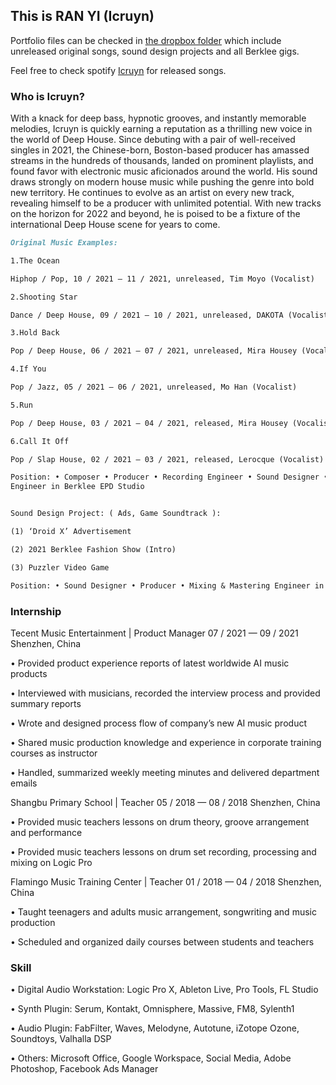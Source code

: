 ## This is RAN YI (Icruyn)

Portfolio files can be checked in [the dropbox folder](https://www.dropbox.com/sh/phrx4jbp1aubab0/AAB6BbqchR7Rzmgq-zNitKBOa?dl=0) which include unreleased original songs, sound design projects and all Berklee gigs.

Feel free to check spotify [Icruyn](https://open.spotify.com/artist/2Jg1j4DtbQY4zLkaQLKh3o) for released songs.

### Who is Icruyn?

With a knack for deep bass, hypnotic grooves, and instantly memorable melodies, Icruyn is quickly earning a reputation as a thrilling new voice in the world of Deep House. Since debuting with a pair of well-received singles in 2021, the Chinese-born, Boston-based producer has amassed streams in the hundreds of thousands, landed on prominent playlists, and found favor with electronic music aficionados around the world. His sound draws strongly on modern house music while pushing the genre into bold new territory. He continues to evolve as an artist on every new track, revealing himself to be a producer with unlimited potential. With new tracks on the horizon for 2022 and beyond, he is poised to be a fixture of the international Deep House scene for years to come.


```markdown
Original Music Examples:

1.The Ocean

Hiphop / Pop, 10 / 2021 — 11 / 2021, unreleased, Tim Moyo (Vocalist)

2.Shooting Star

Dance / Deep House, 09 / 2021 — 10 / 2021, unreleased, DAKOTA (Vocalist)

3.Hold Back

Pop / Deep House, 06 / 2021 — 07 / 2021, unreleased, Mira Housey (Vocalist)

4.If You

Pop / Jazz, 05 / 2021 — 06 / 2021, unreleased, Mo Han (Vocalist)

5.Run

Pop / Deep House, 03 / 2021 — 04 / 2021, released, Mira Housey (Vocalist)

6.Call It Off

Pop / Slap House, 02 / 2021 — 03 / 2021, released, Lerocque (Vocalist)

Position: • Composer • Producer • Recording Engineer • Sound Designer • Vocal Engineer • Mixing & Mastering 
Engineer in Berklee EPD Studio


Sound Design Project: ( Ads, Game Soundtrack ):

(1) ‘Droid X’ Advertisement

(2) 2021 Berklee Fashion Show (Intro)

(3) Puzzler Video Game

Position: • Sound Designer • Producer • Mixing & Mastering Engineer in Berklee EPD Studio

```

### Internship

Tecent Music Entertainment | Product Manager 07 / 2021 — 09 / 2021 Shenzhen, China

• Provided product experience reports of latest worldwide AI music products

• Interviewed with musicians, recorded the interview process and provided summary reports

• Wrote and designed process flow of company’s new AI music product

• Shared music production knowledge and experience in corporate training courses as instructor

• Handled, summarized weekly meeting minutes and delivered department emails

Shangbu Primary School | Teacher 05 / 2018 — 08 / 2018 Shenzhen, China

• Provided music teachers lessons on drum theory, groove arrangement and performance

• Provided music teachers lessons on drum set recording, processing and mixing on Logic Pro

Flamingo Music Training Center | Teacher 01 / 2018 — 04 / 2018 Shenzhen, China 

• Taught teenagers and adults music arrangement, songwriting and music production

• Scheduled and organized daily courses between students and teachers

### Skill

• Digital Audio Workstation: Logic Pro X, Ableton Live, Pro Tools, FL Studio

• Synth Plugin: Serum, Kontakt, Omnisphere, Massive, FM8, Sylenth1

• Audio Plugin: FabFilter, Waves, Melodyne, Autotune, iZotope Ozone, Soundtoys, Valhalla DSP

• Others: Microsoft Office, Google Workspace, Social Media, Adobe Photoshop, Facebook Ads Manager
